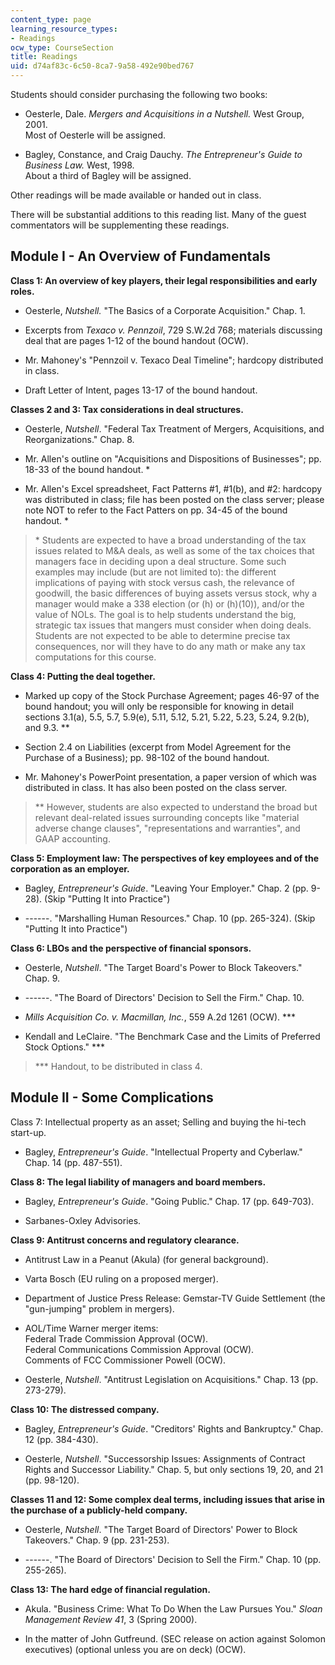 ```yaml
---
content_type: page
learning_resource_types:
- Readings
ocw_type: CourseSection
title: Readings
uid: d74af83c-6c50-8ca7-9a58-492e90bed767
---
```


Students should consider purchasing the following two books:

*   Oesterle, Dale. _Mergers and Acquisitions in a Nutshell._ West Group, 2001.  
    Most of Oesterle will be assigned.
    
*   Bagley, Constance, and Craig Dauchy. _The Entrepreneur's Guide to Business Law._ West, 1998.  
    About a third of Bagley will be assigned.
    

Other readings will be made available or handed out in class.

There will be substantial additions to this reading list. Many of the guest commentators will be supplementing these readings.

  

Module I - An Overview of Fundamentals
--------------------------------------

**Class 1: An overview of key players, their legal responsibilities and early roles.**

*   Oesterle, _Nutshell._ "The Basics of a Corporate Acquisition." Chap. 1.
    
*   Excerpts from _Texaco v. Pennzoil_, 729 S.W.2d 768; materials discussing deal that are pages 1-12 of the bound handout (OCW).
    
*   Mr. Mahoney's "Pennzoil v. Texaco Deal Timeline"; hardcopy distributed in class.
    
*   Draft Letter of Intent, pages 13-17 of the bound handout.  
    

**Classes 2 and 3: Tax considerations in deal structures.**

*   Oesterle, _Nutshell_. "Federal Tax Treatment of Mergers, Acquisitions, and Reorganizations." Chap. 8.
    
*   Mr. Allen's outline on "Acquisitions and Dispositions of Businesses"; pp. 18-33 of the bound handout. \*
    
*   Mr. Allen's Excel spreadsheet, Fact Patterns #1, #1(b), and #2: hardcopy was distributed in class; file has been posted on the class server; please note NOT to refer to the Fact Patters on pp. 34-45 of the bound handout. \*
    

> \* Students are expected to have a broad understanding of the tax issues related to M&A deals, as well as some of the tax choices that managers face in deciding upon a deal structure. Some such examples may include (but are not limited to): the different implications of paying with stock versus cash, the relevance of goodwill, the basic differences of buying assets versus stock, why a manager would make a 338 election (or (h) or (h)(10)), and/or the value of NOLs. The goal is to help students understand the big, strategic tax issues that mangers must consider when doing deals. Students are not expected to be able to determine precise tax consequences, nor will they have to do any math or make any tax computations for this course.

**Class 4: Putting the deal together.**

*   Marked up copy of the Stock Purchase Agreement; pages 46-97 of the bound handout; you will only be responsible for knowing in detail sections 3.1(a), 5.5, 5.7, 5.9(e), 5.11, 5.12, 5.21, 5.22, 5.23, 5.24, 9.2(b), and 9.3. \*\*
    
*   Section 2.4 on Liabilities (excerpt from Model Agreement for the Purchase of a Business); pp. 98-102 of the bound handout.
    
*   Mr. Mahoney's PowerPoint presentation, a paper version of which was distributed in class. It has also been posted on the class server.
    

> \*\* However, students are also expected to understand the broad but relevant deal-related issues surrounding concepts like "material adverse change clauses", "representations and warranties", and GAAP accounting.  

**Class 5: Employment law: The perspectives of key employees and of the corporation as an employer.**

*   Bagley, _Entrepreneur's Guide_. "Leaving Your Employer." Chap. 2 (pp. 9-28). (Skip "Putting It into Practice")
    
*   \------. "Marshalling Human Resources." Chap. 10 (pp. 265-324). (Skip "Putting It into Practice")
    

**Class 6: LBOs and the perspective of financial sponsors.**

*   Oesterle, _Nutshell_. "The Target Board's Power to Block Takeovers." Chap. 9.
    
*   \------. "The Board of Directors' Decision to Sell the Firm." Chap. 10.
    
*   _Mills Acquisition Co. v. Macmillan, Inc._, 559 A.2d 1261 (OCW). \*\*\*
    
*   Kendall and LeClaire. "The Benchmark Case and the Limits of Preferred Stock Options." \*\*\*
    

> \*\*\* Handout, to be distributed in class 4.

Module II - Some Complications
------------------------------

Class 7: Intellectual property as an asset; Selling and buying the hi-tech start-up.

*   Bagley, _Entrepreneur's Guide_. "Intellectual Property and Cyberlaw." Chap. 14 (pp. 487-551).
    

**Class 8: The legal liability of managers and board members.**

*   Bagley, _Entrepreneur's Guide_. "Going Public." Chap. 17 (pp. 649-703).
    
*   Sarbanes-Oxley Advisories.
    

**Class 9: Antitrust concerns and regulatory clearance.**

*   Antitrust Law in a Peanut (Akula) (for general background).
    
*   Varta Bosch (EU ruling on a proposed merger).
    
*   Department of Justice Press Release: Gemstar-TV Guide Settlement (the "gun-jumping" problem in mergers).
    
*   AOL/Time Warner merger items:  
    Federal Trade Commission Approval (OCW).  
    Federal Communications Commission Approval (OCW).  
    Comments of FCC Commissioner Powell (OCW).
    
*   Oesterle, _Nutshell_. "Antitrust Legislation on Acquisitions." Chap. 13 (pp. 273-279).
    

**Class 10: The distressed company.**

*   Bagley, _Entrepreneur's Guide_. "Creditors' Rights and Bankruptcy." Chap. 12 (pp. 384-430).
    
*   Oesterle, _Nutshell_. "Successorship Issues: Assignments of Contract Rights and Successor Liability." Chap. 5, but only sections 19, 20, and 21 (pp. 98-120).
    

**Classes 11 and 12: Some complex deal terms, including issues that arise in the purchase of a publicly-held company.**

*   Oesterle, _Nutshell_. "The Target Board of Directors' Power to Block Takeovers." Chap. 9 (pp. 231-253).
    
*   \------. "The Board of Directors' Decision to Sell the Firm." Chap. 10 (pp. 255-265).  
    

**Class 13: The hard edge of financial regulation.**

*   Akula. "Business Crime: What To Do When the Law Pursues You." _Sloan Management Review 41_, 3 (Spring 2000).
    
*   In the matter of John Gutfreund. (SEC release on action against Solomon executives) (optional unless you are on deck) (OCW).